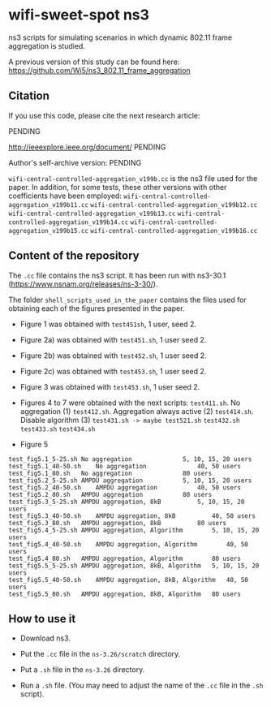 # wifi-sweet-spot ns3
ns3 scripts for simulating scenarios in which dynamic 802.11 frame aggregation is studied.

A previous version of this study can be found here: https://github.com/Wi5/ns3_802.11_frame_aggregation


## Citation
If you use this code, please cite the next research article:

PENDING

http://ieeexplore.ieee.org/document/ PENDING

Author's self-archive version: PENDING

`wifi-central-controlled-aggregation_v199b.cc` is the ns3 file used for the paper.
In addition, for some tests, these other versions with other coefficients have been employed:
`wifi-central-controlled-aggregation_v199b11.cc` 
`wifi-central-controlled-aggregation_v199b12.cc`
`wifi-central-controlled-aggregation_v199b13.cc`
`wifi-central-controlled-aggregation_v199b14.cc`
`wifi-central-controlled-aggregation_v199b15.cc`
`wifi-central-controlled-aggregation_v199b16.cc`

## Content of the repository

The `.cc` file contains the ns3 script. It has been run with ns3-30.1 (https://www.nsnam.org/releases/ns-3-30/).

The folder `shell_scripts_used_in_the_paper` contains the files used for obtaining each of
the figures presented in the paper.

- Figure 1 was obtained with `test451sh`, 1 user, seed 2.

- Figure 2a) was obtained with `test451.sh`, 1 user seed 2.

- Figure 2b) was obtained with `test452.sh`, 1 user seed 2.

- Figure 2c) was obtained with `test453.sh`, 1 user seed 2.

- Figure 3 was obtained with `test453.sh`, 1 user seed 2.

- Figures 4 to 7 were obtained with the next scripts:
`test411.sh`. No aggregation (1)
`test412.sh`. Aggregation always active (2)
`test414.sh`. Disable algorithm (3)
`test431.sh -> maybe test521.sh`
`test432.sh`
`test433.sh`
`test434.sh`


- Figure 5
```
test_fig5.1_5-25.sh	No aggregation				5, 10, 15, 20 users
test_fig5.1_40-50.sh	No aggregation				40, 50 users
test_fig5.1_80.sh	No aggregation				80 users
test_fig5.2_5-25.sh	AMPDU aggregation			5, 10, 15, 20 users
test_fig5.2_40-50.sh	AMPDU aggregation			40, 50 users
test_fig5.2_80.sh	AMPDU aggregation			80 users
test_fig5.3_5-25.sh	AMPDU aggregation, 8kB			5, 10, 15, 20 users
test_fig5.3_40-50.sh	AMPDU aggregation, 8kB			40, 50 users
test_fig5.3_80.sh	AMPDU aggregation, 8kB			80 users
test_fig5.4_5-25.sh	AMPDU aggregation, Algorithm		5, 10, 15, 20 users
test_fig5.4_40-50.sh	AMPDU aggregation, Algorithm		40, 50 users
test_fig5.4_80.sh	AMPDU aggregation, Algorithm		80 users
test_fig5.5_5-25.sh	AMPDU aggregation, 8kB, Algorithm	5, 10, 15, 20 users
test_fig5.5_40-50.sh	AMPDU aggregation, 8kB, Algorithm	40, 50 users
test_fig5.5_80.sh	AMPDU aggregation, 8kB, Algorithm	80 users
```

## How to use it

- Download ns3.

- Put the `.cc` file in the `ns-3.26/scratch` directory.

- Put a `.sh` file in the `ns-3.26` directory.

- Run a `.sh` file. (You may need to adjust the name of the `.cc` file in the `.sh` script).
